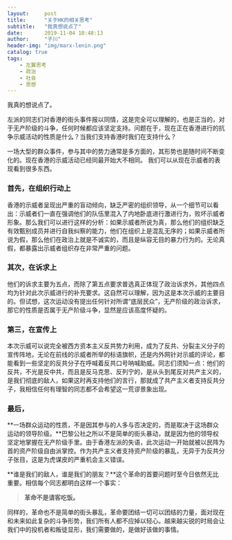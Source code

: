 ```yaml
---
layout:     post
title:      "关于HK的相关思考"
subtitle:   "我真想说点了"
date:       2019-11-04 10:48:13
author:     "子川"
header-img: "img/marx-lenin.png"
catalog: true
tags:
    - 左翼思考
    - 政治
    - 社会
    - 思想
---
```


我真的想说点了。

左派的同志们对香港的街头事件报以同情，这是完全可以理解的，也是正当的，对于无产阶级的斗争，任何时候都应该坚定支持。问题在于，现在正在香港进行的抗争示威活动的性质是什么？当我们支持香港时我们在支持什么？

一场大型的群众事件，参与其中的势力通常是多方面的，其形势也是随时间不断变化的。现在香港的示威活动已经同最开始大不相同。
我们可以从现在示威者的表现看到很多东西。

### 首先，**在组织行动上** 

香港的示威者呈现出严重的盲动倾向，缺乏严密的组织领导，从一个细节可以看出：示威者们一直在强调他们的队伍里混入了内地卧底进行激进行为，败坏示威者形象。那么我们可以进行这样的分析：如果示威者所说为真，那么他们的组织缺乏有效甄别成员并进行自我纠察的能力，他们在组织上是混乱无序的；如果示威者所说为假，那么他们在政治上就是不诚实的，而且是纵容无目的暴力行为的。无论真假，都暴露出示威者组织存在非常严重的问题。

### 其次，**在诉求上** 

他们的诉求主要为五点，而除了第五点要求普选真正体现了政治诉求外，其他四点均为针对此次示威进行的补充要求。这自然可以理解，因为这是本次示威的主要目的。但试想，这次运动没有提出任何针对所谓“底层民众”，无产阶级的政治诉求，那它的性质是否属于无产阶级斗争，显然是应该高度怀疑的。

### 第三，**在宣传上**

本次示威可以说完全被西方资本主义反共势力利用，成为了反共、分裂主义分子的宣传阵地，无论在前线的示威者所举的标语旗帜，还是内外网针对示威的评论，都能看到一些坚定的反共分子在呼喊着反共口号呐喊助威。同志们须知一点：他们的反共，不光是反中共，而且是反马克思、反列宁的，是从头到尾反对共产主义的，是我们彻底的敌人，如果这时再支持他们的言行，那就成了共产主义者支持反共分子，我相信任何有理智的同志都不会希望这一荒谬景象出现。

### **最后**，

**一场群众运动的性质，不是因其参与的人多与否决定的，而是取决于这场群众运动的领导阶级。**巴黎公社之所以不是简单的街头暴动，就是因为他的领导权坚定地掌握在无产阶级手里。由于香港左派的失语，此次运动一开始就被以民阵为首的资产阶级自由派掌控。作为共产主义者支持资产阶级的暴乱，无异于为反共分子张目，这是为虎谋皮的严重机会主义错误。

**谁是我们的敌人，谁是我们的朋友？**这个革命的首要问题时至今日依然无比重要。相信每个同志都明白这样一个事实：

>**革命不是请客吃饭。**

同样的，革命也不是简单的街头暴乱，革命要团结一切可以团结的力量，面对现在和未来如此复杂的斗争形势，我们所有人都不应掉以轻心。越来越尖锐的时局会让我们中的投机者和叛徒显形，我们需要做的，是做好该做的事情。 